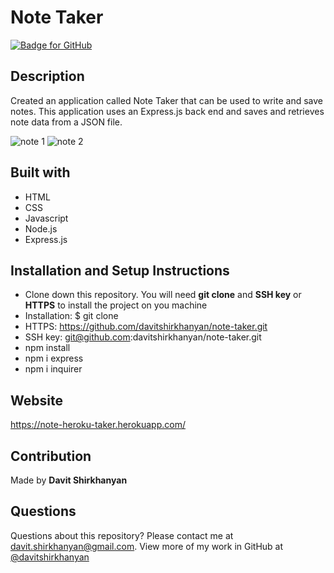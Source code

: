 # Note Taker
[![Badge for GitHub](https://img.shields.io/github/languages/top/davitshirkhanyan/note-taker?style=flat&logo=appveyor)](https://davitshirkhanyan.github.io/note-taker)

## Description

Created an application called Note Taker that can be used to write and save notes. This application uses an Express.js back end and saves and retrieves note data from a JSON file.

![note 1](https://user-images.githubusercontent.com/74809116/109453878-ef1dcf00-7a07-11eb-9cbb-db3ee67392c2.PNG)
![note 2](https://user-images.githubusercontent.com/74809116/109453882-ef1dcf00-7a07-11eb-9d1d-864a6cdc2677.PNG)

## Built with

* HTML
* CSS
* Javascript
* Node.js
* Express.js

## Installation and Setup Instructions

* Clone down this repository. You will need **git clone** and **SSH key** or **HTTPS** to install the project on you machine
* Installation: $ git clone 
* HTTPS: https://github.com/davitshirkhanyan/note-taker.git
* SSH key: git@github.com:davitshirkhanyan/note-taker.git
* npm install
* npm i express
* npm i inquirer

## Website

https://note-heroku-taker.herokuapp.com/

## Contribution
Made by **Davit Shirkhanyan**

## Questions

Questions about this repository? Please contact me at [davit.shirkhanyan@gmail.com](mailto:davit.shirkhanyan@gmail.com). 
View more of my work in GitHub at [@davitshirkhanyan](https://github.com/davitshirkhanyan)
